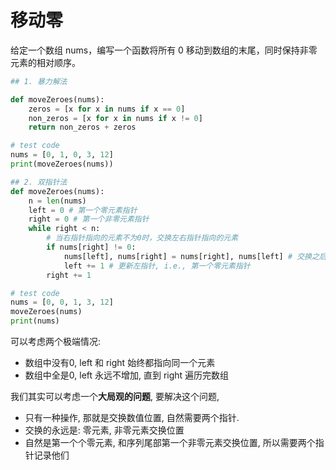 # 移动零

给定一个数组 nums，编写一个函数将所有 0 移动到数组的末尾，同时保持非零元素的相对顺序。


```python
## 1. 暴力解法

def moveZeroes(nums):
    zeros = [x for x in nums if x == 0]
    non_zeros = [x for x in nums if x != 0]
    return non_zeros + zeros

# test code
nums = [0, 1, 0, 3, 12]
print(moveZeroes(nums))

## 2. 双指针法
def moveZeroes(nums):
    n = len(nums)
    left = 0 # 第一个零元素指针
    right = 0 # 第一个非零元素指针
    while right < n:
        # 当右指针指向的元素不为0时，交换左右指针指向的元素
        if nums[right] != 0:
            nums[left], nums[right] = nums[right], nums[left] # 交换之后, left 指针的元素不为零
            left += 1 # 更新左指针, i.e., 第一个零元素指针
        right += 1

# test code
nums = [0, 0, 1, 3, 12]
moveZeroes(nums)
print(nums)
```

可以考虑两个极端情况:
- 数组中没有0, left 和 right 始终都指向同一个元素
- 数组中全是0, left 永远不增加, 直到 right 遍历完数组

我们其实可以考虑一个**大局观的问题**, 要解决这个问题, 
- 只有一种操作, 那就是交换数值位置, 自然需要两个指针. 
- 交换的永远是: 零元素, 非零元素交换位置
- 自然是第一个个零元素, 和序列尾部第一个非零元素交换位置, 所以需要两个指针记录他们